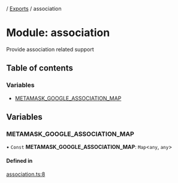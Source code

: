 [](../README.md) / [Exports](../modules.md) / association

# Module: association

Provide association related support

## Table of contents

### Variables

- [METAMASK\_GOOGLE\_ASSOCIATION\_MAP](association.md#metamask_google_association_map)

## Variables

### METAMASK\_GOOGLE\_ASSOCIATION\_MAP

• `Const` **METAMASK\_GOOGLE\_ASSOCIATION\_MAP**: `Map`<`any`, `any`\>

#### Defined in

[association.ts:8](https://github.com/ieigen/eigen_service/blob/b52d034/src/association.ts#L8)
